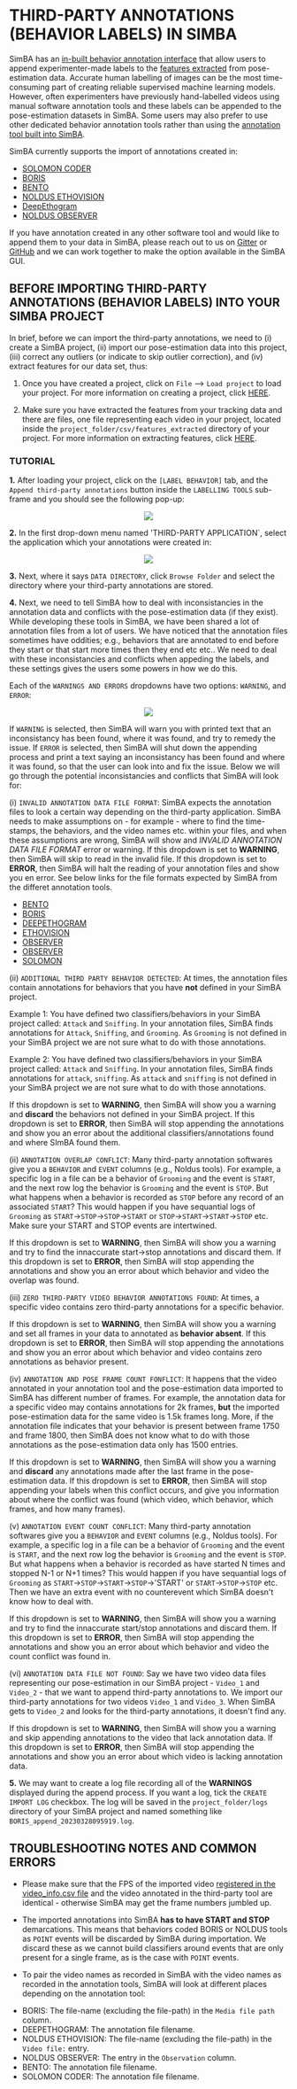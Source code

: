# THIRD-PARTY ANNOTATIONS (BEHAVIOR LABELS) IN SIMBA

SimBA has an [in-built behavior annotation interface](https://github.com/sgoldenlab/simba/blob/master/docs/labelling_aggression_tutorial.md) that allow users to append experimenter-made labels to the [features extracted](https://github.com/sgoldenlab/simba/blob/master/docs/tutorial.md#step-5-extract-features) from  pose-estimation data. Accurate human labelling of images can be the most time-consuming part of creating reliable supervised machine learning models. However, often experimenters have previously hand-labelled videos using manual software annotation tools and these labels can be appended to the pose-estimation datasets in SimBA. Some users may also prefer to use other dedicated behavior annotation tools rather than using the [annotation tool built into SimBA](https://github.com/sgoldenlab/simba/blob/master/docs/labelling_aggression_tutorial.md).

SimBA currently supports the import of annotations created in:

* [SOLOMON CODER](https://solomon.andraspeter.com/)
* [BORIS](https://www.boris.unito.it/)
* [BENTO](https://github.com/neuroethology/bentoMAT)
* [NOLDUS ETHOVISION](https://www.noldus.com/ethovision-xt)
* [DeepEthogram](https://github.com/jbohnslav/deepethogram)
* [NOLDUS OBSERVER](https://www.noldus.com/observer-xt)

If you have annotation created in any other software tool and would like to append them to your data in SimBA, please reach out to us on [Gitter](https://gitter.im/SimBA-Resource/community) or [GitHub](https://github.com/sgoldenlab/simba) and we can work together to make the option available in the SimBA GUI.

## BEFORE IMPORTING THIRD-PARTY ANNOTATIONS (BEHAVIOR LABELS) INTO YOUR SIMBA PROJECT

In brief, before we can import the third-party annotations, we need to (i) create a SimBA project, (ii) import our pose-estimation data into this project, (iii) correct any outliers (or indicate to skip outlier correction), and (iv) extract features for our data set, thus: 

1. Once you have created a project, click on `File` --> `Load project` to load your project. For more information on creating a project, click [HERE](https://github.com/sgoldenlab/simba/blob/master/docs/tutorial.md#part-1-create-a-new-project-1).

2. Make sure you have extracted the features from your tracking data and there are files, one file representing each video in your project, located inside the `project_folder/csv/features_extracted` directory of your project. For more information on extracting features, click [HERE](https://github.com/sgoldenlab/simba/blob/master/docs/tutorial.md#step-5-extract-features).

### TUTORIAL 

**1.** After loading your project, click on the `[LABEL BEHAVIOR]` tab, and the `Append third-party annotations` button inside the `LABELLING TOOLS` sub-frame and you should see the following pop-up:

<p align="center">
<img src=/images/third_party_label_new_1.png />
</p>

**2.** In the first drop-down menu named 'THIRD-PARTY APPLICATION`, select the application which your annotations were created in:

<p align="center">
<img src=/images/third_party_label_new_2.png />
</p>

**3.** Next, where it says `DATA DIRECTORY`, click `Browse Folder` and select the directory where your third-party annotations are stored. 

**4.** Next, we need to tell SimBA how to deal with inconsistancies in the annotation data and conflicts with the pose-estimation data (if they exist). While developing these tools in SimBA, we have been shared a lot of annotation files from a lot of users. We have noticed that the annotation files sometimes have oddities; e.g., behaviors that are annotated to end before they start or that start more times then they end etc etc.. We need to deal with these inconsistancies and conflicts when appeding the labels, and these settings gives the users some powers in how we do this. 

Each of the `WARNINGS AND ERRORS` dropdowns have two options: `WARNING`, and `ERROR`:

<p align="center">
<img src=/images/third_party_label_new_3.png />
</p>

If `WARNING` is selected, then SimBA will warn you with printed text that an inconsistancy has been found, where it was found, and try to remedy the issue. If `ERROR` is selected, then SimBA will shut down the appending process and print a text saying an inconsistancy has been found and where it was found, so that the user can look into and fix the issue. Below we will go through the potential inconsistancies and conflicts that SimBA will look for:

(i) `INVALID ANNOTATION DATA FILE FORMAT`: SimBA expects the annotation files to look a certain way depending on the third-party application. SimBA needs to make assumptions on - for example - where to find the time-stamps, the behaviors, and the video names etc. within your files, and when these assumptions are wrong, SimBA will show and *INVALID ANNOTATION DATA FILE FORMAT* error or warning. If this dropdown is set to **WARNING**, then SimBA will skip to read in the invalid file. If this dropdown is set to **ERROR**, then SimBA will halt the reading of your annotation files and show you en error. See below links for the file formats expected by SimBA from the differet annotation tools.

* [BENTO](https://github.com/sgoldenlab/simba/blob/master/misc/bento_example.annot)
* [BORIS](https://github.com/sgoldenlab/simba/blob/master/misc/boris_example.csv)
* [DEEPETHOGRAM](https://github.com/sgoldenlab/simba/blob/master/misc/deep_ethogram_labels.csv)
* [ETHOVISION](https://github.com/sgoldenlab/simba/blob/master/misc/ethovision_example.xlsx)
* [OBSERVER](https://github.com/sgoldenlab/simba/blob/master/misc/Observer_example_1.xlsx)
* [OBSERVER](https://github.com/sgoldenlab/simba/blob/master/misc/Observer_example_2.xlsx)
* [SOLOMON](https://github.com/sgoldenlab/simba/blob/master/misc/solomon_example.csv)


(ii) `ADDITIONAL THIRD PARTY BEHAVIOR DETECTED`: At times, the annotation files contain annotations for behaviors that you have **not** defined in your SimBA project. 

Example 1: You have defined two classifiers/behaviors in your SimBA project called: `Attack` and `Sniffing`. In your annotation files, SimBA finds annotations for `Attack`, `Sniffing`, and `Grooming`. As `Grooming` is not defined in your SimBA project we are not sure what to do with those annotations.

Example 2: You have defined two classifiers/behaviors in your SimBA project called: `Attack` and `Sniffing`. In your annotation files, SimBA finds annotations for `attack`, `sniffing`. As `attack` and `sniffing` is not defined in your SimBA project we are not sure what to do with those annotations. 

If this dropdown is set to **WARNING**, then SimBA will show you a warning and **discard** the behaviors not defined in your SimBA project. If this dropdown is set to **ERROR**, then SimBA will stop appending the annotations and show you an error about the additional classifiers/annotations found and where SImBA found them.

(ii) `ANNOTATION OVERLAP CONFLICT`: Many third-party annotation softwares give you a `BEHAVIOR` and `EVENT` columns (e.g., Noldus tools). For example, a specific log in a file can be a behavior of `Grooming` and the event is `START`, and the next row log the behavior is `Grooming` and the event is `STOP`. But what happens when a behavior is recorded as `STOP` before any record of an associated `START`? This would happen if you have sequantial logs of `Grooming` as `START`->`STOP`->`STOP`->`START` or `STOP`->`START`->`START`->`STOP` etc. Make sure your START and STOP events are intertwined. 

If this dropdown is set to **WARNING**, then SimBA will show you a warning and try to find the innaccurate start->stop annotations and discard them. If this dropdown is set to **ERROR**, then SimBA will stop appending the annotations and show you an error about which behavior and video the overlap was found.


(iii) `ZERO THIRD-PARTY VIDEO BEHAVIOR ANNOTATIONS FOUND`: At times, a specific video contains zero third-party annotations for a specific behavior. 

If this dropdown is set to **WARNING**, then SimBA will show you a warning and set all frames in your data to annotated as **behavior absent**. If this dropdown is set to **ERROR**, then SimBA will stop appending the annotations and show you an error about which behavior and video contains zero annotations as behavior present. 

(iv) `ANNOTATION AND POSE FRAME COUNT FONFLICT`: It happens that the video annotated in your annotation tool and the pose-estimation data imported to SimBA has different number of frames. For example, the annotation data for a specific video may contains annotations for 2k frames, **but** the imported pose-estimation data for the same video is 1.5k frames long. More, if the annotation file indicates that your behavior is present between frame 1750 and frame 1800, then SimBA does not know what to do with those annotations as the pose-estimation data only has 1500 entries.  

If this dropdown is set to **WARNING**, then SimBA will show you a warning and **discard** any annotations made after the last frame in the pose-estimation data. If this dropdown is set to **ERROR**, then SimBA will stop appending your labels when this conflict occurs, and give you information about where the conflict was found (which video, which behavior, which frames, and how many frames). 

(v) `ANNOTATION EVENT COUNT CONFLICT`: Many third-party annotation softwares give you a `BEHAVIOR` and `EVENT` columns (e.g., Noldus tools). For example, a specific log in a file can be a behavior of `Grooming` and the event is `START`, and the next row log the behavior is `Grooming` and the event is `STOP`. But what happens when a behavior is recorded as have started N times and stopped N-1 or N+1 times? This would happen if you have sequantial logs of `Grooming` as `START`->`STOP`->`START`->`STOP`->'START' or `START`->`STOP`->`STOP` etc. Then we have an extra event with no counterevent which SimBA doesn't know how to deal with. 

If this dropdown is set to **WARNING**, then SimBA will show you a warning and try to find the innaccurate start/stop annotations and discard them. If this dropdown is set to **ERROR**, then SimBA will stop appending the annotations and show you an error about which behavior and video the count conflict was found in.

(vi) `ANNOTATION DATA FILE NOT FOUND`: Say we have two video data files representing our pose-estimation in our SimBA project - `Video_1` and `Video_2` -  that we want to append third-party annotations to. We import our third-party annotations for two videos `Video_1` and `Video_3`. When SimBA gets to `Video_2` and looks for the third-party annotations, it doesn't find any. 

If this dropdown is set to **WARNING**, then SimBA will show you a warning and skip appending annotations to the video that lack annotation data. If this dropdown is set to **ERROR**, then SimBA will stop appending the annotations and show you an error about which video is lacking annotation data.

**5.** We may want to create a log file recording all of the **WARNINGS** displayed during the append process. If you want a log, tick the `CREATE IMPORT LOG` checkbox. The log will be saved in the `project_folder/logs` directory of your SimBA project and named something like `BORIS_append_20230328095919.log`.


## TROUBLESHOOTING NOTES AND COMMON ERRORS

* Please make sure that the FPS of the imported video [registered in the video_info.csv file](https://github.com/sgoldenlab/simba/blob/master/docs/Scenario1.md#step-3-set-video-parameters) and the video annotated in the third-party tool are identical - otherwise SimBA may get the frame numbers jumbled up. 

* The imported annotations into SimBA **has to have START and STOP** demarcations. This means that behaviors coded BORIS or NOLDUS tools as `POINT` events will be discarded by SimBA during importation. We discard these as we cannot build classifiers around events that are only present for a single frame, as is the case with `POINT` events.  

* To pair the video names as recorded in SimBA with the video names as recorded in the annotation tools, SimBA will look at different places depending on the annotation tool:
- BORIS: The file-name (excluding the file-path) in the `Media file path` column.
- DEEPETHOGRAM: The annotation file filename.
- NOLDUS ETHOVISION: The file-name (excluding the file-path) in the `Video file:` entry. 
- NOLDUS OBSERVER: The entry in the `Observation` column.
- BENTO: The annotation file filename.
- SOLOMON CODER: The annotation file filename.














